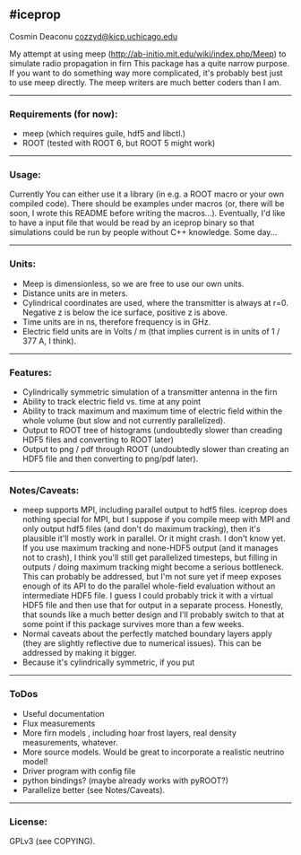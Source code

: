 #iceprop  
---
Cosmin Deaconu <cozzyd@kicp.uchicago.edu>

My attempt at using meep (http://ab-initio.mit.edu/wiki/index.php/Meep) to
simulate radio propagation in firn This package has a quite narrow purpose. If
you want to do something way more complicated, it's probably best just to use
meep directly. The meep writers are much better coders than I am. 


---
### Requirements (for now): 
  - meep (which requires guile, hdf5 and libctl.) 
  - ROOT  (tested with ROOT 6, but ROOT 5 might work) 

---
### Usage:

 Currently You can either use it a library (in e.g. a ROOT macro or your own
 compiled code). There should be examples under macros (or, there will be soon,
 I wrote this README before writing the macros...). Eventually, I'd like to
 have a input file  that would be read by an iceprop binary so that simulations
 could be run by people without C++ knowledge. Some day...  

---
### Units: 
  - Meep is dimensionless, so we are free to use our own units. 
  - Distance units are in meters. 
  - Cylindrical coordinates are used, where the transmitter is always at r=0. Negative z is below the ice surface, positive z is above. 
  - Time units are in ns, therefore frequency is in GHz. 
  - Electric field units are in Volts / m  (that implies current is in units of 1 / 377 A, I think). 
---
### Features: 
  - Cylindrically symmetric simulation of a transmitter antenna in the firn
  - Ability to track electric field vs. time at any point
  - Ability to track maximum and maximum time of electric field within the whole volume (but slow and not currently parallelized).
  - Output to ROOT tree of histograms (undoubtedly slower than creading HDF5 files and converting to ROOT later) 
  - Output to png / pdf through ROOT (undoubtedly slower than creating an HDF5 file and then converting to png/pdf later). 

---
### Notes/Caveats: 

  - meep supports MPI, including parallel output to hdf5 files. iceprop does
    nothing special for MPI, but I suppose if you compile meep with MPI and
    only output hdf5 files (and don't do maximum tracking), then it's plausible
    it'll mostly work in parallel.  Or it might crash. I don't know yet. If you
    use maximum tracking and none-HDF5 output (and it manages not to crash), I
    think you'll still get parallelized timesteps, but filling in outputs /
    doing maximum tracking might become a serious bottleneck. This can probably
    be addressed, but I'm not sure yet if meep exposes enough of its API to do
    the parallel whole-field evaluation without an intermediate HDF5 file. I
    guess I could probably trick it with a virtual HDF5 file and then use that
    for output in a separate process. Honestly, that sounds like a much better
    design and I'll probably switch to that at some point if this package
    survives more than a few weeks. 
  - Normal caveats about the perfectly matched boundary layers apply (they are
    slightly reflective due to numerical issues). This can be addressed by
    making it bigger.
  - Because it's cylindrically symmetric, if you put 

---
### ToDos
  - Useful documentation 
  - Flux measurements
  - More firn models , including hoar frost layers, real density measurements, whatever. 
  - More source models. Would be great to incorporate a realistic neutrino model! 
  - Driver program with config file 
  - python bindings? (maybe already works with pyROOT?) 
  - Parallelize better (see Notes/Caveats). 
---
### License: 
  GPLv3 (see COPYING).


  


 

